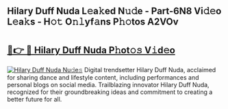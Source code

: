 ## Hilary Duff Nuda L𝚎a𝚔ed N𝚞𝚍e - Part-6N8 Vi𝚍𝚎o L𝚎a𝚔s - H𝚘𝚝 O𝚗𝚕yf𝚊ns P𝚑𝚘tos A2VOv

# <h2><a href="http://kfb5623.oniu.top/?m=Hilary+Duff+Nuda">🔗👉 🔴 Hilary Duff Nuda P𝚑ot𝚘𝚜 V𝚒d𝚎o</a></h2>

[![Hilary Duff Nuda Nu𝚍e𝚜](https://i.imgur.com/0qMVB7G.gif)](http://kfb5623.oniu.top/?m=Hilary+Duff+Nuda)
Digital trendsetter Hilary Duff Nuda, acclaimed for sharing dance and lifestyle content, including performances and personal blogs on social media. Trailblazing innovator Hilary Duff Nuda, recognized for their groundbreaking ideas and commitment to creating a better future for all.  
